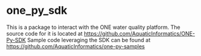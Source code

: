 # one_py_sdk
This is a package to interact with the ONE water quality platform.
The source code for it is located at https://github.com/AquaticInformatics/ONE-Py-SDK
Sample code leveraging the SDK can be found at https://github.com/AquaticInformatics/one-py-samples
